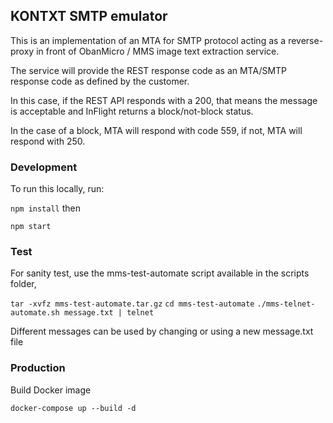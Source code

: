 ## KONTXT SMTP emulator 

This is an implementation of an MTA for SMTP protocol acting as a reverse-proxy in front of ObanMicro / MMS image text extraction service.

The service will provide the REST response code as an MTA/SMTP response code as defined by the customer.

In this case, if the REST API responds with a 200, that means the message is acceptable and InFlight returns a block/not-block status.

In the case of a block, MTA will respond with code 559, if not, MTA will respond with 250.      

### Development
To run this locally, run:

`npm install` then

`npm start`

### Test
For sanity test, use the mms-test-automate script available in the scripts folder,

`tar -xvfz mms-test-automate.tar.gz`
`cd mms-test-automate`
`./mms-telnet-automate.sh message.txt | telnet`

Different messages can be used by changing or using a new message.txt file

### Production
Build Docker image

`docker-compose up --build -d`